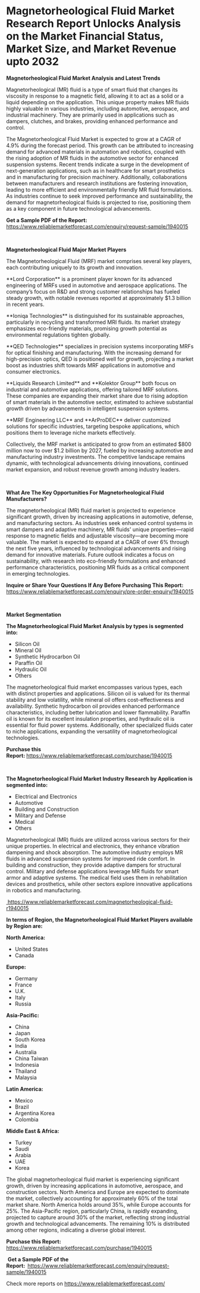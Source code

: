 <p><h1>Magnetorheological Fluid Market Research Report Unlocks Analysis on the Market Financial Status, Market Size, and Market Revenue upto 2032</h1></p><p><strong>Magnetorheological Fluid Market Analysis and Latest Trends</strong></p>
<p><p>Magnetorheological (MR) fluid is a type of smart fluid that changes its viscosity in response to a magnetic field, allowing it to act as a solid or a liquid depending on the application. This unique property makes MR fluids highly valuable in various industries, including automotive, aerospace, and industrial machinery. They are primarily used in applications such as dampers, clutches, and brakes, providing enhanced performance and control.</p><p>The Magnetorheological Fluid Market is expected to grow at a CAGR of 4.9% during the forecast period. This growth can be attributed to increasing demand for advanced materials in automation and robotics, coupled with the rising adoption of MR fluids in the automotive sector for enhanced suspension systems. Recent trends indicate a surge in the development of next-generation applications, such as in healthcare for smart prosthetics and in manufacturing for precision machinery. Additionally, collaborations between manufacturers and research institutions are fostering innovation, leading to more efficient and environmentally friendly MR fluid formulations. As industries continue to seek improved performance and sustainability, the demand for magnetorheological fluids is projected to rise, positioning them as a key component in future technological advancements.</p></p>
<p><strong>Get a Sample PDF of the Report:&nbsp;</strong> <a href="https://www.reliablemarketforecast.com/enquiry/request-sample/1940015?utm_campaign=1950&utm_medium=2&utm_source=Github&utm_content=ia&utm_term=31012025&utm_id=magnetorheological-fluid">https://www.reliablemarketforecast.com/enquiry/request-sample/1940015</a></p>
<p>&nbsp;</p>
<p><strong>Magnetorheological Fluid Major Market Players</strong></p>
<p><p>The Magnetorheological Fluid (MRF) market comprises several key players, each contributing uniquely to its growth and innovation. </p><p>**Lord Corporation** is a prominent player known for its advanced engineering of MRFs used in automotive and aerospace applications. The company’s focus on R&D and strong customer relationships has fueled steady growth, with notable revenues reported at approximately $1.3 billion in recent years.</p><p>**Ioniqa Technologies** is distinguished for its sustainable approaches, particularly in recycling and transformed MRI fluids. Its market strategy emphasizes eco-friendly materials, promising growth potential as environmental regulations tighten globally.</p><p>**QED Technologies** specializes in precision systems incorporating MRFs for optical finishing and manufacturing. With the increasing demand for high-precision optics, QED is positioned well for growth, projecting a market boost as industries shift towards MRF applications in automotive and consumer electronics.</p><p>**Liquids Research Limited** and **Kolektor Group** both focus on industrial and automotive applications, offering tailored MRF solutions. These companies are expanding their market share due to rising adoption of smart materials in the automotive sector, estimated to achieve substantial growth driven by advancements in intelligent suspension systems.</p><p>**MRF Engineering LLC** and **ArProDEC** deliver customized solutions for specific industries, targeting bespoke applications, which positions them to leverage niche markets effectively. </p><p>Collectively, the MRF market is anticipated to grow from an estimated $800 million now to over $1.2 billion by 2027, fueled by increasing automotive and manufacturing industry investments. The competitive landscape remains dynamic, with technological advancements driving innovations, continued market expansion, and robust revenue growth among industry leaders.</p></p>
<p>&nbsp;</p>
<p><strong>What Are The Key Opportunities For Magnetorheological Fluid Manufacturers?</strong></p>
<p><p>The magnetorheological (MR) fluid market is projected to experience significant growth, driven by increasing applications in automotive, defense, and manufacturing sectors. As industries seek enhanced control systems in smart dampers and adaptive machinery, MR fluids' unique properties—rapid response to magnetic fields and adjustable viscosity—are becoming more valuable. The market is expected to expand at a CAGR of over 6% through the next five years, influenced by technological advancements and rising demand for innovative materials. Future outlook indicates a focus on sustainability, with research into eco-friendly formulations and enhanced performance characteristics, positioning MR fluids as a critical component in emerging technologies.</p></p>
<p><strong>Inquire or Share Your Questions If Any Before Purchasing This Report:</strong> <a href="https://www.reliablemarketforecast.com/enquiry/pre-order-enquiry/1940015?utm_campaign=1950&utm_medium=2&utm_source=Github&utm_content=ia&utm_term=31012025&utm_id=magnetorheological-fluid">https://www.reliablemarketforecast.com/enquiry/pre-order-enquiry/1940015</a></p>
<p>&nbsp;</p>
<p><strong>Market Segmentation</strong></p>
<p><strong>The Magnetorheological Fluid Market Analysis by types is segmented into:</strong></p>
<p><ul><li>Silicon Oil</li><li>Mineral Oil</li><li>Synthetic Hydrocarbon Oil</li><li>Paraffin Oil</li><li>Hydraulic Oil</li><li>Others</li></ul></p>
<p><p>The magnetorheological fluid market encompasses various types, each with distinct properties and applications. Silicon oil is valued for its thermal stability and low volatility, while mineral oil offers cost-effectiveness and availability. Synthetic hydrocarbon oil provides enhanced performance characteristics, including better lubrication and lower flammability. Paraffin oil is known for its excellent insulation properties, and hydraulic oil is essential for fluid power systems. Additionally, other specialized fluids cater to niche applications, expanding the versatility of magnetorheological technologies.</p></p>
<p><strong>Purchase this Report:&nbsp;</strong><a href="https://www.reliablemarketforecast.com/purchase/1940015?utm_campaign=1950&utm_medium=2&utm_source=Github&utm_content=ia&utm_term=31012025&utm_id=magnetorheological-fluid">https://www.reliablemarketforecast.com/purchase/1940015</a></p>
<p>&nbsp;</p>
<p><strong>The Magnetorheological Fluid Market Industry Research by Application is segmented into:</strong></p>
<p><ul><li>Electrical and Electronics</li><li>Automotive</li><li>Building and Construction</li><li>Military and Defense</li><li>Medical</li><li>Others</li></ul></p>
<p><p>Magnetorheological (MR) fluids are utilized across various sectors for their unique properties. In electrical and electronics, they enhance vibration dampening and shock absorption. The automotive industry employs MR fluids in advanced suspension systems for improved ride comfort. In building and construction, they provide adaptive dampers for structural control. Military and defense applications leverage MR fluids for smart armor and adaptive systems. The medical field uses them in rehabilitation devices and prosthetics, while other sectors explore innovative applications in robotics and manufacturing.</p></p>
<p><a href="https://www.reliablemarketforecast.com/magnetorheological-fluid-r1940015?utm_campaign=1950&utm_medium=2&utm_source=Github&utm_content=ia&utm_term=31012025&utm_id=magnetorheological-fluid">&nbsp;https://www.reliablemarketforecast.com/magnetorheological-fluid-r1940015</a></p>
<p><strong>In terms of Region, the Magnetorheological Fluid Market Players available by Region are:</strong></p>
<p>
    <p> <strong> North America: </strong>
        <ul>
            <li>United States</li>
            <li>Canada</li>
        </ul>
        </p> 
    <p> <strong> Europe: </strong>
        <ul>
            <li>Germany</li>
            <li>France</li>
            <li>U.K.</li>
            <li>Italy</li>
            <li>Russia</li>
        </ul>
        </p> 
    <p> <strong> Asia-Pacific: </strong>
        <ul>
            <li>China</li>
            <li>Japan</li>
            <li>South Korea</li>
            <li>India</li>
            <li>Australia</li>
            <li>China Taiwan</li>
            <li>Indonesia</li>
            <li>Thailand</li>
            <li>Malaysia</li>
        </ul>
        </p> 
    <p> <strong> Latin America: </strong>
        <ul>
            <li>Mexico</li>
            <li>Brazil</li>
            <li>Argentina Korea</li>
            <li>Colombia</li>
        </ul>
        </p> 
    <p> <strong> Middle East & Africa: </strong>
        <ul>
            <li>Turkey</li>
            <li>Saudi</li>
            <li>Arabia</li>
            <li>UAE</li>
            <li>Korea</li>
        </ul>
    </p>
    </p>
<p><p>The global magnetorheological fluid market is experiencing significant growth, driven by increasing applications in automotive, aerospace, and construction sectors. North America and Europe are expected to dominate the market, collectively accounting for approximately 60% of the total market share. North America holds around 35%, while Europe accounts for 25%. The Asia-Pacific region, particularly China, is rapidly expanding, projected to capture around 30% of the market, reflecting strong industrial growth and technological advancements. The remaining 10% is distributed among other regions, indicating a diverse global interest.</p></p>
<p><strong>Purchase this Report: </strong><a href="https://www.reliablemarketforecast.com/purchase/1940015?utm_campaign=1950&utm_medium=2&utm_source=Github&utm_content=ia&utm_term=31012025&utm_id=magnetorheological-fluid">https://www.reliablemarketforecast.com/purchase/1940015</a></p>
<p>&nbsp;<strong>Get a Sample PDF of the Report:&nbsp;&nbsp;</strong><a href="https://www.reliablemarketforecast.com/enquiry/request-sample/1940015?utm_campaign=1950&utm_medium=2&utm_source=Github&utm_content=ia&utm_term=31012025&utm_id=magnetorheological-fluid">https://www.reliablemarketforecast.com/enquiry/request-sample/1940015</a></p>
<p><strong></strong></p>
<p>Check more reports on <a href="https://www.reliablemarketforecast.com/?utm_campaign=1950&utm_medium=2&utm_source=Github&utm_content=ia&utm_term=31012025&utm_id=magnetorheological-fluid">https://www.reliablemarketforecast.com/</a></p>